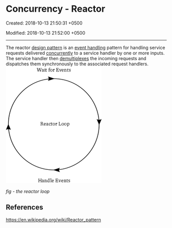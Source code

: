 # Concurrency - Reactor

Created: 2018-10-13 21:50:31 +0500

Modified: 2018-10-13 21:52:00 +0500

---

The reactor [design pattern](https://en.wikipedia.org/wiki/Design_pattern_(computer_science)) is an [event handling](https://en.wikipedia.org/wiki/Event_handling) pattern for handling service requests delivered [concurrently](https://en.wikipedia.org/wiki/Concurrency_(computer_science)) to a service handler by one or more inputs. The service handler then [demultiplexes](https://en.wikipedia.org/wiki/Demultiplex) the incoming requests and dispatches them synchronously to the associated request handlers.
![image](media/Concurrency-Reactor-image1.png)

*fig - the reactor loop*

## References

<https://en.wikipedia.org/wiki/Reactor_pattern>
